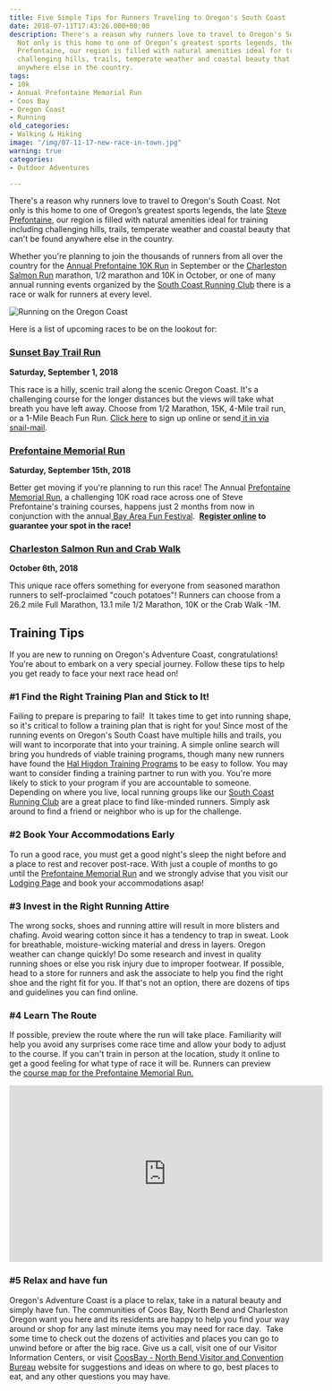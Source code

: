 ```yaml
---
title: Five Simple Tips for Runners Traveling to Oregon's South Coast
date: 2018-07-11T17:43:26.000+00:00
description: There's a reason why runners love to travel to Oregon's South Coast.
  Not only is this home to one of Oregon’s greatest sports legends, the late Steve
  Prefontaine, our region is filled with natural amenities ideal for training including
  challenging hills, trails, temperate weather and coastal beauty that can't be found
  anywhere else in the country.
tags:
- 10k
- Annual Prefontaine Memorial Run
- Coos Bay
- Oregon Coast
- Running
old_categories:
- Walking & Hiking
image: "/img/07-11-17-new-race-in-town.jpg"
warning: true
categories:
- Outdoor Adventures

---
```

There's a reason why runners love to travel to Oregon's South Coast. Not only is this home to one of Oregon’s greatest sports legends, the late <a href="/steve-prefontaine-story/" rel="noopener noreferrer"> Steve Prefontaine</a>, our region is filled with natural amenities ideal for training including challenging hills, trails, temperate weather and coastal beauty that can't be found anywhere else in the country.

Whether you're planning to join the thousands of runners from all over the country for the <a href="http://prefontainerun.com/" target="_blank" rel="noopener noreferrer">Annual Prefontaine 10K Run</a> in September or the <a href="https://www.charlestonsalmonrun.com/" target="_blank" rel="noopener noreferrer">Charleston Salmon Run</a> marathon, 1/2 marathon and 10K in October, or one of many annual running events organized by the <a href="http://www.southcoastrunningclub.org/">South Coast Running Club</a> there is a race or walk for runners at every level.

![Running on the Oregon Coast](/img/0823466cf736f6dd8b30f6a4c72fb01c-674x448.jpg)

Here is a list of upcoming races to be on the lookout for:

<h3><a href="https://www.southcoastrunningclub.org/sunset-bay-trail-runs/" target="_blank" rel="noopener noreferrer">Sunset Bay Trail Run</a></h3>

<b>Saturday, September 1, 2018</b>

This race is a hilly, scenic trail along the scenic Oregon Coast. It's a challenging course for the longer distances but the views will take what breath you have left away. Choose from 1/2 Marathon, 15K, 4-Mile trail run, or a 1-Mile Beach Fun Run. <a href="https://runsignup.com/Race/OR/CoosBay/SunsetBayTrailRun">Click here</a> to sign up online or send<a href="https://www.southcoastrunningclub.org/wp-content/uploads/2017/09/2018-Entry-Form.pdf"> it in via snail-mail</a>.

<h3><a href="http://www.prefontainerun.com/" target="_blank" rel="noopener noreferrer">Prefontaine Memorial Run</a></h3>

<b>Saturday, September 15th, 2018</b>

Better get moving if you're planning to run this race! The Annual <a href="http://www.prefontainerun.com/" target="_blank" rel="noopener noreferrer">Prefontaine Memorial Run</a>, a challenging 10K road race across one of Steve Prefontaine's training courses, happens just 2 months from now in conjunction with the annual<a href="https://bayareafunfestival.com/" target="_blank" rel="noopener noreferrer"> Bay Area Fun Festival</a>.  <strong><a href="https://www.prefontainerun.com/run-information/application.html" target="_blank" rel="noopener noreferrer">Register online</a> to guarantee your spot in the race!</strong>

<h3><a href="https://www.charlestonsalmonrun.com/">Charleston Salmon Run and Crab Walk</a></h3>

<b>October 6th, 2018</b>

This unique race offers something for everyone from seasoned marathon runners to self-proclaimed "couch potatoes"! Runners can choose from a 26.2 mile Full Marathon, 13.1 mile 1/2 Marathon, 10K or the Crab Walk -1M. 

<h2>Training Tips</h2>

If you are new to running on Oregon's Adventure Coast, congratulations! You're about to embark on a very special journey. Follow these tips to help you get ready to face your next race head on!

<h3>#1 Find the Right Training Plan and Stick to It!</h3>

Failing to prepare is preparing to fail!  It takes time to get into running shape, so it's critical to follow a training plan that is right for you! Since most of the running events on Oregon's South Coast have multiple hills and trails, you will want to incorporate that into your training. A simple online search will bring you hundreds of viable training programs, though many new runners have found the <a href="http://www.halhigdon.com/training/51122/10K-Novice-Training-Program" target="_blank" rel="noopener noreferrer">Hal Higdon Training Programs</a> to be easy to follow. You may want to consider finding a training partner to run with you. You're more likely to stick to your program if you are accountable to someone.  Depending on where you live, local running groups like our <a href="http://www.southcoastrunningclub.org/">South Coast Running Club</a> are a great place to find like-minded runners. Simply ask around to find a friend or neighbor who is up for the challenge.

<h3>#2 Book Your Accommodations Early</h3>

To run a good race, you must get a good night's sleep the night before and a place to rest and recover post-race. With just a couple of months to go until the <a href="http://prefontainerun.com/" target="_blank" rel="noopener noreferrer">Prefontaine Memorial Run</a> and we strongly advise that you visit our <a href="/lodging/" rel="noopener noreferrer">Lodging Page</a> and book your accommodations asap!

<h3>#3 Invest in the Right Running Attire</h3>

The wrong socks, shoes and running attire will result in more blisters and chafing. Avoid wearing cotton since it has a tendency to trap in sweat. Look for breathable, moisture-wicking material and dress in layers. Oregon weather can change quickly! Do some research and invest in quality running shoes or else you risk injury due to improper footwear. If possible, head to a store for runners and ask the associate to help you find the right shoe and the right fit for you. If that's not an option, there are dozens of tips and guidelines you can find online.

<h3>#4 Learn The Route</h3>

If possible, preview the route where the run will take place. Familiarity will help you avoid any surprises come race time and allow your body to adjust to the course. If you can't train in person at the location, study it online to get a good feeling for what type of race it will be. Runners can preview the <a href="http://prefontainerun.com" target="_blank" rel="noopener noreferrer">course map for the Prefontaine Memorial Run.</a>

<iframe src="https://www.youtube.com/embed/qPbz-D2Dr-0" width="560" height="315" frameborder="0" allowfullscreen="allowfullscreen"></iframe>

<h3>#5 Relax and have fun</h3>

Oregon's Adventure Coast is a place to relax, take in a natural beauty and simply have fun. The communities of Coos Bay, North Bend and Charleston Oregon want you here and its residents are happy to help you find your way around or shop for any last minute items you may need for race day.  Take some time to check out the dozens of activities and places you can go to unwind before or after the big race. Give us a call, visit one of our Visitor Information Centers, or visit <a href="/" target="_blank" rel="noopener noreferrer">CoosBay - North Bend Visitor and Convention Bureau</a> website for suggestions and ideas on where to go, best places to eat, and any other questions you may have.